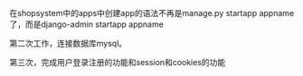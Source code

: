 在shopsystem中的apps中创建app的语法不再是manage.py startapp appname 了，而是django-admin startapp appname

第二次工作，连接数据库mysql。

第三次，完成用户登录注册的功能和session和cookies的功能

